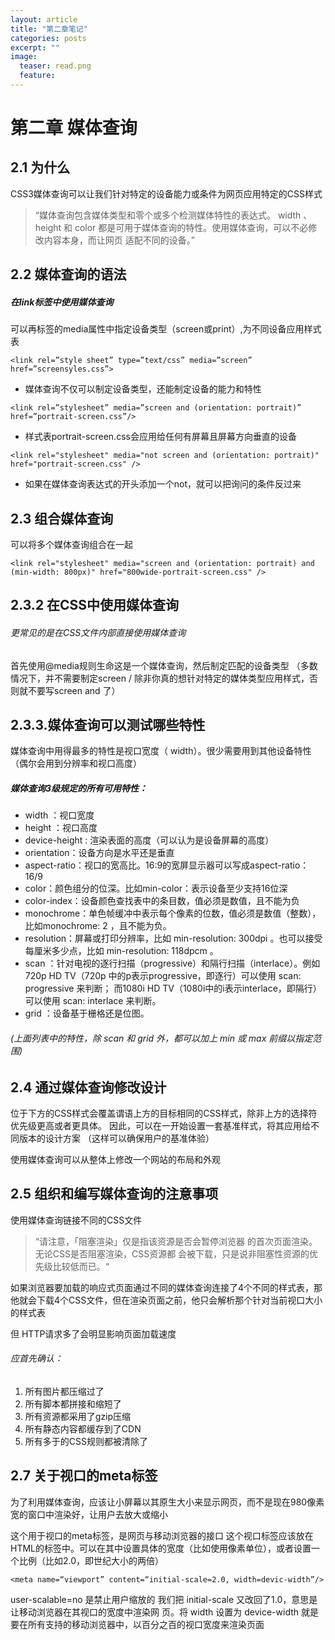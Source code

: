 ```yaml
---
layout: article
title: "第二章笔记"
categories: posts
excerpt: ""
image:
  teaser: read.png
  feature:
---
```

<div class="col-md-9" markdown="1" >

# 第二章	媒体查询

## 2.1 为什么

CSS3媒体查询可以让我们针对特定的设备能力或条件为网页应用特定的CSS样式
> “媒体查询包含媒体类型和零个或多个检测媒体特性的表达式。 width 、 height 和
color 都是可用于媒体查询的特性。使用媒体查询，可以不必修改内容本身，而让网页
适配不同的设备。”

## 2.2 媒体查询的语法

##### 在link标签中使用媒体查询

可以再<link>标签的media属性中指定设备类型（screen或print）,为不同设备应用样式表

```
<link rel=”style sheet” type=”text/css” media=”screen” href=”screensyles.css”>
```


- 媒体查询不仅可以制定设备类型，还能制定设备的能力和特性

```
<link rel=”stylesheet” media=”screen and (orientation: portrait)” href=”portrait-screen.css”/>
```

- 样式表portrait-screen.css会应用给任何有屏幕且屏幕方向垂直的设备

```
<link rel="stylesheet" media="not screen and (orientation: portrait)" href="portrait-screen.css" />
```

- 如果在媒体查询表达式的开头添加一个not，就可以把询问的条件反过来

## 2.3 组合媒体查询
可以将多个媒体查询组合在一起

```
<link rel="stylesheet" media="screen and (orientation: portrait) and (min-width: 800px)" href="800wide-portrait-screen.css" />
```


## 2.3.2 在CSS中使用媒体查询

###### 更常见的是在CSS文件内部直接使用媒体查询
首先使用@media规则生命这是一个媒体查询，然后制定匹配的设备类型
（多数情况下，并不需要制定screen / 除非你真的想针对特定的媒体类型应用样式，否则就不要写screen and 了）

## 2.3.3.媒体查询可以测试哪些特性
媒体查询中用得最多的特性是视口宽度（ width）。很少需要用到其他设备特性（偶尔会用到分辨率和视口高度）

##### 媒体查询3级规定的所有可用特性：
- width ：视口宽度
- height ：视口高度
- device-height : 渲染表面的高度（可以认为是设备屏幕的高度）
- orientation：设备方向是水平还是垂直
- aspect-ratio：视口的宽高比。16:9的宽屏显示器可以写成aspect-ratio：16/9
- color：颜色组分的位深。比如min-color：表示设备至少支持16位深
- color-index：设备颜色查找表中的条目数，值必须是数值，且不能为负
- monochrome：单色帧缓冲中表示每个像素的位数，值必须是数值（整数），比如monochrome: 2 ，且不能为负。
- resolution：屏幕或打印分辨率，比如 min-resolution: 300dpi 。也可以接受每厘米多少点，比如 min-resolution: 118dpcm 。
- scan ：针对电视的逐行扫描（progressive）和隔行扫描（interlace）。例如720p HD TV（720p
中的p表示progressive，即逐行）可以使用 scan: progressive 来判断； 而1080i HD TV（1080i中的i表示interlace，即隔行）可以使用 scan: interlace 来判断。
- grid ：设备基于栅格还是位图。

###### (上面列表中的特性，除 scan 和 grid 外，都可以加上 min 或 max 前缀以指定范围)

## 2.4 通过媒体查询修改设计

位于下方的CSS样式会覆盖谓语上方的目标相同的CSS样式，除非上方的选择符优先级更高或者更具体。
因此，可以在一开始设置一套基准样式，将其应用给不同版本的设计方案
（这样可以确保用户的基准体验）

使用媒体查询可以从整体上修改一个网站的布局和外观

## 2.5 组织和编写媒体查询的注意事项

使用媒体查询链接不同的CSS文件
> “请注意，「阻塞渲染」仅是指该资源是否会暂停浏览器
的首次页面渲染。无论CSS是否阻塞渲染，CSS资源都
会被下载，只是说非阻塞性资源的优先级比较低而已。“

如果浏览器要加载的响应式页面通过不同的媒体查询连接了4个不同的样式表，那他就会下载4个CSS文件，但在渲染页面之前，他只会解析那个针对当前视口大小的样式表

但 HTTP请求多了会明显影响页面加载速度
###### 应首先确认：
1. 所有图片都压缩过了
2. 所有脚本都拼接和缩短了
3. 所有资源都采用了gzip压缩
4. 所有静态内容都缓存到了CDN
5. 所有多于的CSS规则都被清除了

## 2.7 关于视口的meta标签

为了利用媒体查询，应该让小屏幕以其原生大小来显示网页，而不是现在980像素宽的窗口中渲染好，让用户去放大或缩小

这个用于视口的meta标签，是网页与移动浏览器的接口
这个视口<meta>标签应该放在HTML的<head>标签中。可以在其中设置具体的宽度（比如使用像素单位），或者设置一个比例（比如2.0，即世纪大小的两倍）


```
<meta name=“viewport” content=“initial-scale=2.0, width=devic-width”/>
```

user-scalable=no 是禁止用户缩放的
我们把 initial-scale 又改回了1.0，意思是让移动浏览器在其视口的宽度中渲染网
页。将 width 设置为 device-width 就是要在所有支持的移动浏览器中，以百分之百的视口宽度来渲染页面

</div>